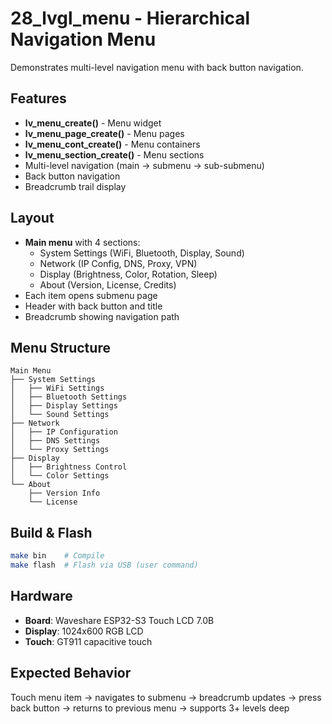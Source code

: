 # 28_lvgl_menu - Hierarchical Navigation Menu

Demonstrates multi-level navigation menu with back button navigation.

## Features

- **lv_menu_create()** - Menu widget
- **lv_menu_page_create()** - Menu pages
- **lv_menu_cont_create()** - Menu containers
- **lv_menu_section_create()** - Menu sections
- Multi-level navigation (main → submenu → sub-submenu)
- Back button navigation
- Breadcrumb trail display

## Layout

- **Main menu** with 4 sections:
  - System Settings (WiFi, Bluetooth, Display, Sound)
  - Network (IP Config, DNS, Proxy, VPN)
  - Display (Brightness, Color, Rotation, Sleep)
  - About (Version, License, Credits)
- Each item opens submenu page
- Header with back button and title
- Breadcrumb showing navigation path

## Menu Structure

```
Main Menu
├── System Settings
│   ├── WiFi Settings
│   ├── Bluetooth Settings
│   ├── Display Settings
│   └── Sound Settings
├── Network
│   ├── IP Configuration
│   ├── DNS Settings
│   └── Proxy Settings
├── Display
│   ├── Brightness Control
│   └── Color Settings
└── About
    ├── Version Info
    └── License
```

## Build & Flash

```bash
make bin    # Compile
make flash  # Flash via USB (user command)
```

## Hardware

- **Board**: Waveshare ESP32-S3 Touch LCD 7.0B
- **Display**: 1024x600 RGB LCD
- **Touch**: GT911 capacitive touch

## Expected Behavior

Touch menu item → navigates to submenu → breadcrumb updates → press back button → returns to previous menu → supports 3+ levels deep
